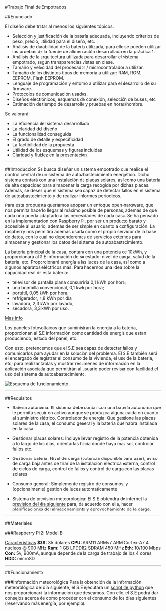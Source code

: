 #Trabajo Final de Empotrados

##Enunciado

El diseño debe tratar al menos los siguientes tópicos.

* Selección y justificación de la batería adecuada, incluyendo criterios de peso, precio, utilidad para el diseño, etc.
* Análisis de durabilidad de la batería utilizada, para ello se pueden utilizar las pruebas de la fuente de alimentación desarrollada en la práctica 1.
* Análisis de la arquitectura utilizada para desarrollar el sistema empotrado, según transparencias vistas en clase.
* Tamaño y velocidad del procesador / microcontrolador a utilizar.
* Tamaño de los distintos tipos de memoria a utilizar: RAM, ROM, EEPROM, Flash EEPROM.
* Lenguaje de programación y entorno a utilizar para el desarrollo de su firmware.
* Protocolos de comunicación usados.
* Diseños electrónicos, esquemas de conexión, selección de buses, etc
* Estimación de tiempo de desarrollo y pruebas en horas/hombre.

Se valorará:

* La eficiencia del sistema desarrollado
* La claridad del diseño
* La funcionalidad conseguida
* El grado de detalle y especificidad
* La factibilidad de la propuesta
* Utilidad de los esquemas y figuras incluidas
* Claridad y fluidez en la presentación

------------------------

##Introduccion
Se busca diseñar un sistema empotrado que realice el control central de un sistema de autoabastecimiento energético. Dicho sistema contará con una instalación de placas solares, así como una batería de alta capacidad para almacenar la carga recogida por dichas placas. Además, se desea que el sistema sea capaz de detectar fallos en el sistema de autoabastecimiento y de realizar informes periodicos.

Para esta propuesta queriamos adoptar un enfoque open-hardware, que nos permita hacerlo llegar al máximo posible de personas, además de que cada uno pueda adaptarlo a las necesidades de cada casa. Se ha pensado en la implementacion con Raspberry Pi, por ser un producto barato y accesible al usuario, además de ser simple en cuanto a configuración. La raspberry nos permitirá además usarla como el propio servidor de la base de datos, con lo cual no dependeremos de servicios externos para almacenar y gestionar los datos del sistema de autoabastecimiento. 

La batería principal de la casa, contará con una potencia de 10kWh, y proporcionará al S.E información de su estado: nivel de carga, salud de la bateria, etc. Proporcionará energía a las luces de la casa, así como a algunos aparatos eléctricos más. Para hacernos una idea sobre la capacidad real de esta batería:

* televisor de pantalla plana consumiría 0,1 kWh por hora;
* una bombilla convencional, 0,1 kwh por hora;
* portátil, 0,05 kWh por hora;
* refrigerador, 4,8 kWh por día
* lavadora, 2,3 kWh por lavado;
* secadora, 3,3 kWh por uso.

[Mas info][Tesla-bat]

Los paneles fotovoltaicos que suministran la energia a la batería, proporcionan al S.E información como cantidad de energia que estan produciendo, estado del panel, etc.

Con esto, pretendemos que el S.E sea capaz de detectar fallos y comunicarlos para ayudar en la solucion del problema. El S.E también será el encargado de registrar el consumo de la vivienda, el uso de la bateria, etc; para realizar tablas y mostrar resumenes de información en la aplicación asociada que permitirán al usuario poder revisar con facilidad el uso del sistema de autoabastecimiento.

![Esquema de funcionamiento](https://github.com/AndresCidoncha/Sistemas-Empotrados/blob/master/Trabajo%20Final/EsquemaFinal.png?raw=true)

------------------------

##Requisitos
* Batería autónoma: El sistema debe contar con una batería autonoma que le permita seguir en activo aunque se produzca alguna caida en cuanto al suministro elétrico. 
Controlador de energia: Que gestione las placas solares de la casa, el consumo general y la bateria que habra instalada en la casa.

* Gestionar placas solares: Incluye llevar registro de la potencia obtenida a lo largo de los dias, orientarlas hacia donde haya mas sol, controlar fallos etc.

* Gestionar bateria: Nivel de carga (potencia disponible para usar), aviso de carga baja antes de tirar de la instalacion electrica externa, control de ciclos de carga, control de fallos y control de carga con las placas solares

* Consumo general: Simplemente registro de consumos, y (opcionalmente) gestion de luces automaticamente

* Sistema de prevision meteorologica: El S.E obtendrá de internet la [prevision del día siguiente][info-meteo] para, de acuerdo con ella, hacer planificaciones del almacenamiento y aprovechamiento de la carga.

------------------------

##Materiales

###Raspberry Pi 2: Model B

[Caracteristicas][Rasp2B]
**$$$:** 35 dolares
**CPU:** ARM11 ARMv7 ARM Cortex-A7 4 núcleos @ 900 MHz 
**Ram:** 1 GB LPDDR2 SDRAM 450 MHz 
**Eth:** 10/100 Mbps 
**Con:** 5v, 900mA, aunque depende de la carga de trabajo de los 4 cores 
**HDD:** microSD

------------------------

##Funcionamiento

###Información meteorológica
Para la obtención de la información meteorológica del día siguiente, el S.E ejecutará un [script de python][script-meteo] que nos proporcionará la información que deseamos. Con ello, el S.E podrá dar consejos acerca de como proceder con el consumo de los días siguientes (reservando más energía, por ejemplo).

[info-meteo]: http://www.eltiempo.tv/Santa-Cruz-de-Tenerife/Santa-Cruz-de-Tenerife.html
[script-meteo]: https://github.com/AndresCidoncha/Sistemas-Empotrados/blob/master/Trabajo%20Final/get-meteo.py
[Rasp2B]: http://www.xatakahome.com/trucos-y-bricolaje-smart/probamos-la-nueva-raspberry-pi-2-a-fondo
[Tesla-bat]: http://faircompanies.com/blogs/view/tesla-powerwall-una-bateria-domestica-entre-casa-y-el-coche/
